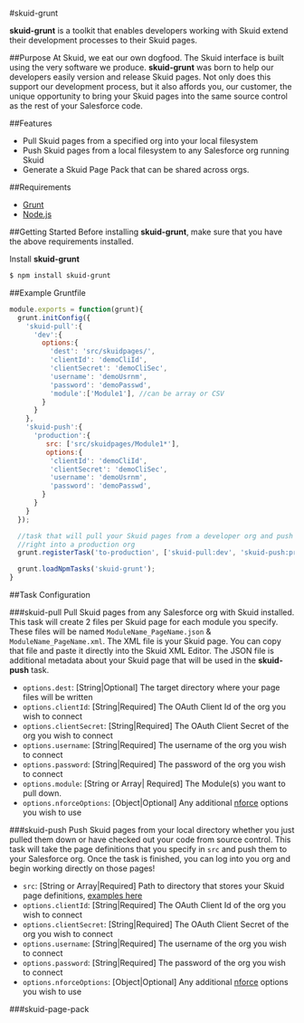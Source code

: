#skuid-grunt

**skuid-grunt** is a toolkit that enables developers working with Skuid extend their development processes to their Skuid pages.

##Purpose
At Skuid, we eat our own dogfood. The Skuid interface is built using the very software we produce. **skuid-grunt** was born to help our developers easily version and release Skuid pages. Not only does this support our development process, but it also affords you, our customer, the unique opportunity to bring your Skuid pages into the same source control as the rest of your Salesforce code.

##Features
* Pull Skuid pages from a specified org into your local filesystem
* Push Skuid pages from a local filesystem to any Salesforce org running Skuid
* Generate a Skuid Page Pack that can be shared across orgs.

##Requirements
* [Grunt](http://gruntjs.com/)
* [Node.js](https://nodejs.org/)

##Getting Started
Before installing **skuid-grunt**, make sure that you have the above requirements installed.

Install **skuid-grunt**
```bash
$ npm install skuid-grunt
```

##Example Gruntfile
```js
module.exports = function(grunt){
  grunt.initConfig({
    'skuid-pull':{
      'dev':{
        options:{
          'dest': 'src/skuidpages/',
          'clientId': 'demoCliId',
          'clientSecret': 'demoCliSec',
          'username': 'demoUsrnm',
          'password': 'demoPasswd',
          'module':['Module1'], //can be array or CSV
        }
      }  
    },
    'skuid-push':{
      'production':{
         src: ['src/skuidpages/Module1*'],
         options:{
          'clientId': 'demoCliId',
          'clientSecret': 'demoCliSec',
          'username': 'demoUsrnm',
          'password': 'demoPasswd',
        }
      }
    }
  });

  //task that will pull your Skuid pages from a developer org and push them
  //right into a production org
  grunt.registerTask('to-production', ['skuid-pull:dev', 'skuid-push:production']);

  grunt.loadNpmTasks('skuid-grunt');
}
```

##Task Configuration

###skuid-pull
Pull Skuid pages from any Salesforce org with Skuid installed. This task will create 2 files per Skuid page for each module you specify. These files will be named ```ModuleName_PageName.json``` & ```ModuleName_PageName.xml```. The XML file is your Skuid page. You can copy that file and paste it directly into the Skuid XML Editor. The JSON file is additional metadata about your Skuid page that will be used in the **skuid-push** task.
* ```options.dest```: [String|Optional] The target directory where your page files will be written
* ```options.clientId```: [String|Required] The OAuth Client Id of the org you wish to connect
* ```options.clientSecret```: [String|Required] The OAuth Client Secret of the org you wish to connect
* ```options.username```: [String|Required] The username of the org you wish to connect
* ```options.password```: [String|Required] The password of the org you wish to connect 
* ```options.module```: [String or Array| Required] The Module(s) you want to pull down.
* ```options.nforceOptions```: [Object|Optional] Any additional [nforce](https://github.com/kevinohara80/nforce) options you wish to use

###skuid-push
Push Skuid pages from your local directory whether you just pulled them down or have checked out your code from source control. This task will take the page definitions that you specify in ```src``` and push them to your Salesforce org. Once the task is finished, you can log into you org and begin working directly on those pages!
* ```src```: [String or Array|Required] Path to directory that stores your Skuid page definitions, [examples here](http://gruntjs.com/configuring-tasks#files)
* ```options.clientId```: [String|Required] The OAuth Client Id of the org you wish to connect
* ```options.clientSecret```: [String|Required] The OAuth Client Secret of the org you wish to connect
* ```options.username```: [String|Required] The username of the org you wish to connect
* ```options.password```: [String|Required] The password of the org you wish to connect 
* ```options.nforceOptions```: [Object|Optional] Any additional [nforce](https://github.com/kevinohara80/nforce) options you wish to use

###skuid-page-pack

